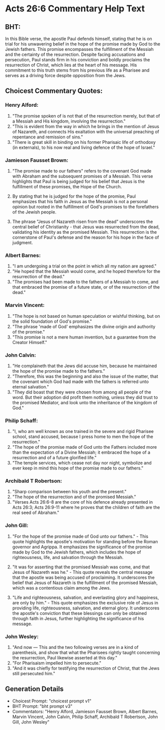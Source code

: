 # Acts 26:6 Commentary Help Text

## BHT:
In this Bible verse, the apostle Paul defends himself, stating that he is on trial for his unwavering belief in the hope of the promise made by God to the Jewish fathers. This promise encompasses the fulfillment of the Messiah and the certainty of the resurrection. Despite facing accusations and persecution, Paul stands firm in his conviction and boldly proclaims the resurrection of Christ, which lies at the heart of his message. His commitment to this truth stems from his previous life as a Pharisee and serves as a driving force despite opposition from the Jews.

## Choicest Commentary Quotes:
### Henry Alford:
1. "The promise spoken of is not that of the resurrection merely, but that of a Messiah and His kingdom, involving the resurrection."
2. "This is evident from the way in which he brings in the mention of Jesus of Nazareth, and connects His exaltation with the universal preaching of repentance and remission of sins."
3. "There is great skill in binding on his former Pharisaic life of orthodoxy (in externals), to his now real and living defence of the hope of Israel."

### Jamieson Fausset Brown:
1. "The promise made to our fathers" refers to the covenant God made with Abraham and the subsequent promises of a Messiah. This verse highlights that Paul is being judged for his belief that Jesus is the fulfillment of these promises, the Hope of the Church.

2. By stating that he is judged for the hope of the promise, Paul emphasizes that his faith in Jesus as the Messiah is not a personal opinion but rooted in the fulfillment of God's promises to the forefathers of the Jewish people.

3. The phrase "Jesus of Nazareth risen from the dead" underscores the central belief of Christianity - that Jesus was resurrected from the dead, validating his identity as the promised Messiah. This resurrection is the cornerstone of Paul's defense and the reason for his hope in the face of judgment.

### Albert Barnes:
1. "I am undergoing a trial on the point in which all my nation are agreed." 
2. "He hoped that the Messiah would come, and he hoped therefore for the resurrection of the dead."
3. "The promises had been made to the fathers of a Messiah to come, and that embraced the promise of a future state, or of the resurrection of the dead."

### Marvin Vincent:
1. "The hope is not based on human speculation or wishful thinking, but on the solid foundation of God's promise."
2. "The phrase 'made of God' emphasizes the divine origin and authority of the promise."
3. "This promise is not a mere human invention, but a guarantee from the Creator Himself."

### John Calvin:
1. "He complaineth that the Jews did accuse him, because he maintained the hope of the promise made to the fathers." 
2. "Therefore, this was the beginning and also the issue of the matter, that the covenant which God had made with the fathers is referred unto eternal salvation." 
3. "They did boast that they were chosen from among all people of the word. But their adoption did profit them nothing, unless they did trust to the promised Mediator, and look unto the inheritance of the kingdom of God."

### Philip Schaff:
1. "I, who am well known as one trained in the severe and rigid Pharisee school, stand accused, because I press home to men the hope of the resurrection." 
2. "The hope of the promise made of God unto the Fathers included more than the expectation of a Divine Messiah; it embraced the hope of a resurrection and of a future glorified life." 
3. "The temple services, which cease not day nor night, symbolize and ever keep in mind this hope of the promise made to our fathers."

### Archibald T Robertson:
1. "Sharp comparison between his youth and the present."
2. "The hope of the resurrection and of the promised Messiah."
3. "Verses Acts 26:6-8 are the core of his defence already presented in Acts 26:3; Acts 26:9-11 where he proves that the children of faith are the real seed of Abraham."

### John Gill:
1. "For the hope of the promise made of God unto our fathers." - This quote highlights the apostle's motivation for standing before the Roman governor and Agrippa. It emphasizes the significance of the promise made by God to the Jewish fathers, which includes the hope of righteousness, life, and salvation through the Messiah.

2. "It was for asserting that the promised Messiah was come, and that Jesus of Nazareth was he." - This quote reveals the central message that the apostle was being accused of proclaiming. It underscores the belief that Jesus of Nazareth is the fulfillment of the promised Messiah, which was a contentious claim among the Jews.

3. "Life and righteousness, salvation, and everlasting glory and happiness, are only by him." - This quote emphasizes the exclusive role of Jesus in providing life, righteousness, salvation, and eternal glory. It underscores the apostle's conviction that these blessings can only be obtained through faith in Jesus, further highlighting the significance of his message.

### John Wesley:
1. "And now — This and the two following verses are in a kind of parenthesis, and show that what the Pharisees rightly taught concerning the resurrection, Paul likewise asserted at this day."
2. "For Pharisaism impelled him to persecute."
3. "And it was chiefly for testifying the resurrection of Christ, that the Jews still persecuted him."


## Generation Details
- Choicest Prompt: "choicest prompt v1"
- BHT Prompt: "bht prompt v3"
- Commentators: "Henry Alford, Jamieson Fausset Brown, Albert Barnes, Marvin Vincent, John Calvin, Philip Schaff, Archibald T Robertson, John Gill, John Wesley"
